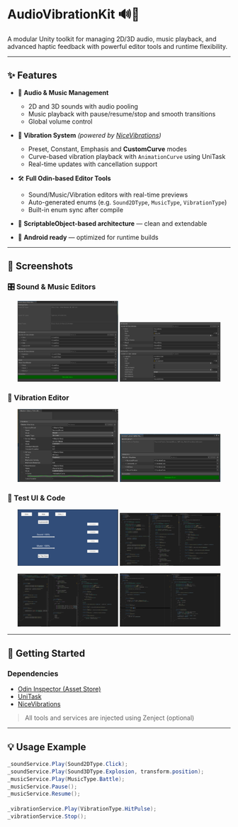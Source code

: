 # AudioVibrationKit 🔊📳

A modular Unity toolkit for managing 2D/3D audio, music playback, and advanced haptic feedback with powerful editor tools and runtime flexibility.

---

## ✨ Features

- 🎵 **Audio & Music Management**
  - 2D and 3D sounds with audio pooling
  - Music playback with pause/resume/stop and smooth transitions
  - Global volume control

- 📳 **Vibration System** *(powered by [NiceVibrations](https://assetstore.unity.com/packages/tools/integration/nice-vibrations-haptics-for-mobile-136645))*
  - Preset, Constant, Emphasis and **CustomCurve** modes
  - Curve-based vibration playback with `AnimationCurve` using UniTask
  - Real-time updates with cancellation support

- 🛠 **Full Odin-based Editor Tools**
  - Sound/Music/Vibration editors with real-time previews
  - Auto-generated enums (e.g. `Sound2DType`, `MusicType`, `VibrationType`)
  - Built-in enum sync after compile

- 🔧 **ScriptableObject-based architecture** — clean and extendable
- 📱 **Android ready** — optimized for runtime builds

---

## 📸 Screenshots

### 🎛 Sound & Music Editors
<p align="center">
  <img src="Images/SoundMusionTool_1.png" width="45%"/>
  <img src="Images/SoundMusionTool_2.png" width="45%"/>
</p>

### 📳 Vibration Editor
<p align="center">
  <img src="Images/VibrationTool_2.png" width="45%"/>
  <img src="Images/VibrationTool_1.png" width="45%"/>
</p>

### 🧪 Test UI & Code
<p align="center">
  <img src="Images/TestUI.png" width="45%"/>
  <img src="Images/TestCode_1.png" width="45%"/>
</p>

<p align="center">
  <img src="Images/TestCode_2.png" width="45%"/>
  <img src="Images/TestCode_3.png" width="45%"/>
</p>

---

## 🚀 Getting Started

### Dependencies

- [Odin Inspector (Asset Store)](https://assetstore.unity.com/packages/tools/utilities/odin-inspector-and-serializer-89041)
- [UniTask](https://github.com/Cysharp/UniTask)
- [NiceVibrations](https://assetstore.unity.com/packages/tools/integration/nice-vibrations-haptics-for-mobile-136645)

> All tools and services are injected using Zenject (optional)

---

## 💡 Usage Example

```csharp
_soundService.Play(Sound2DType.Click);
_soundService.Play(Sound3DType.Explosion, transform.position);
_musicService.Play(MusicType.Battle);
_musicService.Pause();
_musicService.Resume();

_vibrationService.Play(VibrationType.HitPulse);
_vibrationService.Stop();

